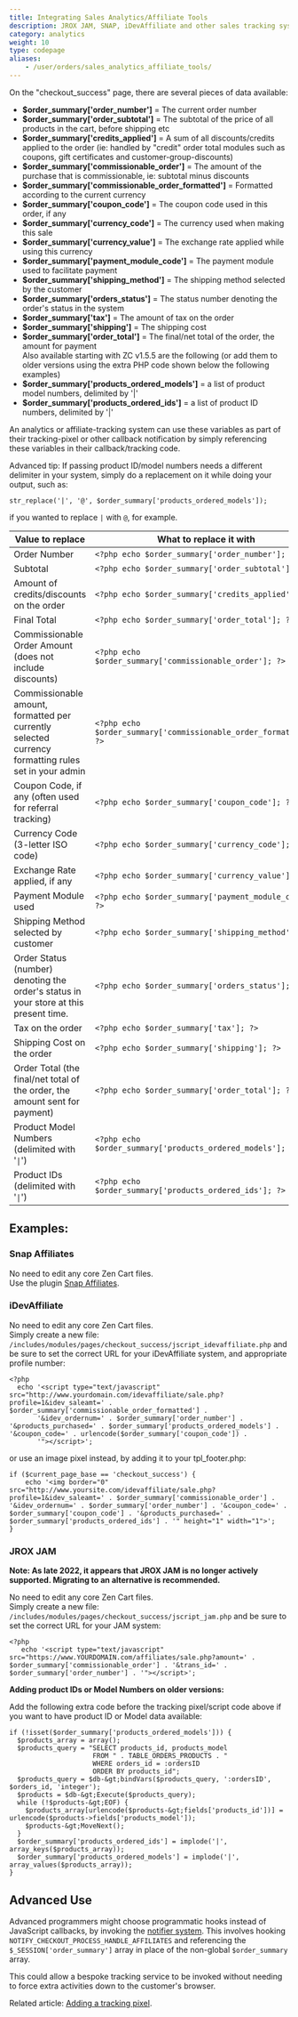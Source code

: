 ```yaml
---
title: Integrating Sales Analytics/Affiliate Tools
description: JROX JAM, SNAP, iDevAffiliate and other sales tracking systems 
category: analytics
weight: 10
type: codepage
aliases:
    - /user/orders/sales_analytics_affiliate_tools/
---
```


On the "checkout_success" page, there are several pieces of data available:  

*   **$order_summary['order_number']** = The current order number
*   **$order_summary['order_subtotal']** = The subtotal of the price of all products in the cart, before shipping etc
*   **$order_summary['credits_applied']** = A sum of all discounts/credits applied to the order (ie: handled by "credit" order total modules such as coupons, gift certificates and customer-group-discounts)
*   **$order_summary['commissionable_order']** = The amount of the purchase that is commissionable, ie: subtotal minus discounts
*   **$order_summary['commissionable_order_formatted']** = Formatted according to the current currency
*   **$order_summary['coupon_code']** = The coupon code used in this order, if any
*   **$order_summary['currency_code']** = The currency used when making this sale
*   **$order_summary['currency_value']** = The exchange rate applied while using this currency
*   **$order_summary['payment_module_code']** = The payment module used to facilitate payment
*   **$order_summary['shipping_method']** = The shipping method selected by the customer
*   **$order_summary['orders_status']** = The status number denoting the order's status in the system
*   **$order_summary['tax']** = The amount of tax on the order
*   **$order_summary['shipping']** = The shipping cost
*   **$order_summary['order_total']** = The final/net total of the order, the amount for payment  
    Also available starting with ZC v1.5.5 are the following (or add them to older versions using the extra PHP code shown below the following examples)
*   **$order_summary['products_ordered_models']** = a list of product model numbers, delimited by '|'
*   **$order_summary['products_ordered_ids']** = a list of product ID numbers, delimited by '|'

An analytics or affiliate-tracking system can use these variables as part of their tracking-pixel or other callback notification by simply referencing these variables in their callback/tracking code.  

Advanced tip: If passing product ID/model numbers needs a different delimiter in your system, simply do a replacement on it while doing your output, such as: 

```
str_replace('|', '@', $order_summary['products_ordered_models']);
```
if you wanted to replace `|` with `@`, for example.


Value to replace | What to replace it with
-----------------|------------------------
Order Number|`<?php echo $order_summary['order_number']; ?>`
Subtotal|`<?php echo $order_summary['order_subtotal']; ?>`
Amount of credits/discounts on the order|`<?php echo $order_summary['credits_applied']; ?>`
Final Total|`<?php echo $order_summary['order_total']; ?>`
Commissionable Order Amount (does not include discounts)|`<?php echo $order_summary['commissionable_order']; ?>`
Commissionable amount, formatted per currently selected currency formatting rules set in your admin|`<?php echo $order_summary['commissionable_order_formatted']; ?>`
Coupon Code, if any (often used for referral tracking)|`<?php echo $order_summary['coupon_code']; ?>`
Currency Code (3-letter ISO code)|`<?php echo $order_summary['currency_code']; ?>`
Exchange Rate applied, if any|`<?php echo $order_summary['currency_value']; ?>`
Payment Module used|`<?php echo $order_summary['payment_module_code']; ?>`
Shipping Method selected by customer|`<?php echo $order_summary['shipping_method']; ?>`
Order Status (number) denoting the order's status in your store at this present time.|`<?php echo $order_summary['orders_status']; ?>`
Tax on the order|`<?php echo $order_summary['tax']; ?>`
Shipping Cost on the order|`<?php echo $order_summary['shipping']; ?>`
Order Total (the final/net total of the order, the amount sent for payment)|`<?php echo $order_summary['order_total']; ?>`
Product Model Numbers (delimited with '`\|`')|`<?php echo $order_summary['products_ordered_models']; ?>`
Product IDs (delimited with '`\|`')|`<?php echo $order_summary['products_ordered_ids']; ?>`


## Examples:  

### Snap Affiliates
No need to edit any core Zen Cart files.  
Use the plugin [Snap Affiliates](https://www.zen-cart.com/downloads.php?do=file&id=1635). 

### iDevAffiliate  
No need to edit any core Zen Cart files.  
Simply create a new file: `/includes/modules/pages/checkout_success/jscript_idevaffiliate.php` and be sure to set the correct URL for your iDevAffiliate system, and appropriate profile number:

```
<?php
  echo '<script type="text/javascript" src="http://www.yourdomain.com/idevaffiliate/sale.php?profile=1&idev_saleamt=' . $order_summary['commissionable_order_formatted'] . 
       '&idev_ordernum=' . $order_summary['order_number'] . '&products_purchased=' . $order_summary['products_ordered_models'] . '&coupon_code=' . urlencode($order_summary['coupon_code']) .
       '"></script>';
```

or use an image pixel instead, by adding it to your tpl_footer.php:

```
if ($current_page_base == 'checkout_success') {
    echo '<img border="0" src="http://www.yoursite.com/idevaffiliate/sale.php?profile=1&idev_saleamt=' . $order_summary['commissionable_order'] . '&idev_ordernum=' . $order_summary['order_number'] . '&coupon_code=' . $order_summary['coupon_code'] . '&products_purchased=' . $order_summary['products_ordered_ids'] . '" height="1" width="1">';
} 
```

### JROX JAM  

**Note: As late 2022, it appears that JROX JAM is no longer actively supported.  Migrating to an alternative is recommended.**

No need to edit any core Zen Cart files.  
Simply create a new file: `/includes/modules/pages/checkout_success/jscript_jam.php` and be sure to set the correct URL for your JAM system:

```
<?php
   echo '<script type="text/javascript"  src="https://www.YOURDOMAIN.com/affiliates/sale.php?amount=' . $order_summary['commissionable_order'] . '&trans_id=' . $order_summary['order_number'] . '"></script>';
```

**Adding product IDs or Model Numbers on older versions:**  

Add the following extra code before the tracking pixel/script code above if you want to have product ID or Model data available:

```
if (!isset($order_summary['products_ordered_models'])) {
  $products_array = array();
  $products_query = "SELECT products_id, products_model
                     FROM " . TABLE_ORDERS_PRODUCTS . "
                     WHERE orders_id = :ordersID
                     ORDER BY products_id";
  $products_query = $db-&gt;bindVars($products_query, ':ordersID', $orders_id, 'integer');
  $products = $db-&gt;Execute($products_query);
  while (!$products-&gt;EOF) {
    $products_array[urlencode($products-&gt;fields['products_id'])] = urlencode($products->fields['products_model']);
    $products-&gt;MoveNext();
  }
  $order_summary['products_ordered_ids'] = implode('|', array_keys($products_array));
  $order_summary['products_ordered_models'] = implode('|', array_values($products_array));
}
```


## Advanced Use  
Advanced programmers might choose programmatic hooks instead of JavaScript callbacks, by invoking the [notifier system](/dev/code/notifiers/). This involves hooking 
`NOTIFY_CHECKOUT_PROCESS_HANDLE_AFFILIATES` and referencing the 
`$_SESSION['order_summary']` array in place of the non-global 
`$order_summary` array.  

This could allow a bespoke tracking service to be invoked without needing to force extra activities down to the customer's browser.  

Related article: [Adding a tracking pixel](/user/template/tracking_pixel/).
